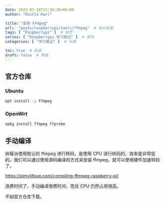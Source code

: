 ```yaml
---
date: 2022-03-16T21:36:38+08:00
author: "Rustle Karl"

title: "安装 FFmpeg"
url:  "posts/raspberrypi/tools/ffmpeg"  # 永久链接
tags: [ "Raspberrypi" ]  # 标签
series: [ "Raspberrypi 学习笔记" ]  # 系列
categories: [ "学习笔记" ]  # 分类

toc: true  # 目录
draft: false  # 草稿
---
```


## 官方仓库

### Ubuntu

```bash
apt install -y ffmpeg
```

### OpenWrt

```bash
opkg install ffmpeg ffprobe
```

## 手动编译

树莓派使用默认的 ffmpeg 进行转码，是使用 CPU 进行转码的，效率是非常低的。我们可以通过使用源码编译的方式来安装 ffmpeg，就可以使用硬件加速转码了。

https://pimylifeup.com/compiling-ffmpeg-raspberry-pi/

浪费时间了，手动编译很费时间，而且 CPU 仍然占用很高。

不如官方仓库下载。
